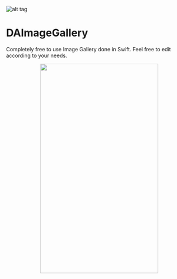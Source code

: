 ![alt tag](http://theappspace.com/wp-content/uploads/2016/06/swift_placeholder-min.png)

# DAImageGallery

Completely free to use Image Gallery done in Swift. Feel free to edit according to your needs. 

<p align="center">
  <img src="http://theappspace.com/wp-content/uploads/2016/06/Simulator-Screen-Shot-12-Jun-2016-13.30.10-min.png" width="320" height="568"/>
</p>
